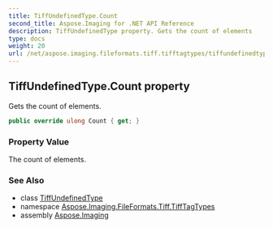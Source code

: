 ```yaml
---
title: TiffUndefinedType.Count
second_title: Aspose.Imaging for .NET API Reference
description: TiffUndefinedType property. Gets the count of elements
type: docs
weight: 20
url: /net/aspose.imaging.fileformats.tiff.tifftagtypes/tiffundefinedtype/count/
---
```

## TiffUndefinedType.Count property

Gets the count of elements.

```csharp
public override ulong Count { get; }
```

### Property Value

The count of elements.

### See Also

* class [TiffUndefinedType](../)
* namespace [Aspose.Imaging.FileFormats.Tiff.TiffTagTypes](../../tiffundefinedtype/)
* assembly [Aspose.Imaging](../../../)



